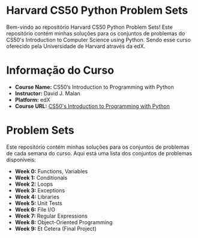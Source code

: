 
# Harvard CS50 Python Problem Sets

Bem-vindo ao repositório Harvard CS50 Python Problem Sets! Este repositório contém minhas soluções para os conjuntos de problemas do CS50's Introduction to Computer Science using Python. Sendo esse curso oferecido pela Universidade de Harvard através da edX.

# Informação do Curso

+ **Course Name:** CS50’s Introduction to Programming with Python
+ **Instructor:** David J. Malan
+ **Platform:** edX
+ **Course URL:** [CS50's Introduction to Programming with Python](https://cs50.harvard.edu/python/2022/)

# Problem Sets

Este repositório contém minhas soluções para os conjuntos de problemas de cada semana do curso. Aqui está uma lista dos conjuntos de problemas disponíveis:

+ **Week 0:** Functions, Variables
+ **Week 1:** Conditionals
+ **Week 2:** Loops
+ **Week 3:** Exceptions
+ **Week 4:** Libraries
+ **Week 5:** Unit Tests
+ **Week 6:** File I/O
+ **Week 7:** Regular Expressions
+ **Week 8:** Object-Oriented Programming
+ **Week 9:** Et Cetera (Final Project)
